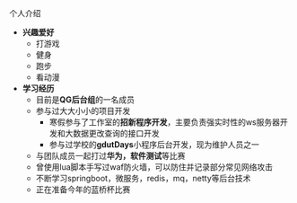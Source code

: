 个人介绍
- **兴趣爱好**
	- 打游戏
	- 健身
	- 跑步
	- 看动漫
- **学习经历**
	- 目前是**QG后台组**的一名成员
	- 参与过大大小小的项目开发
		- 寒假参与了工作室的**招新程序开发**，主要负责强实时性的ws服务器开发和大数据更改查询的接口开发
		- 参与过学校的**gdutDays**小程序后台开发，现为维护人员之一
	- 与团队成员一起打过**华为，软件测试**等比赛
	- 曾使用lua脚本手写过waf防火墙，可以防住并记录部分常见网络攻击
	- 不断学习springboot，微服务，redis，mq，netty等后台技术
	- 正在准备今年的蓝桥杯比赛
